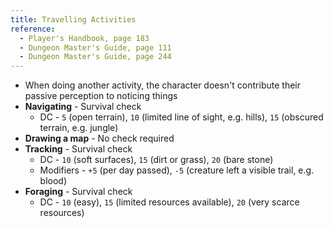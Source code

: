 ```yaml
---
title: Travelling Activities
reference:
  - Player's Handbook, page 183
  - Dungeon Master's Guide, page 111
  - Dungeon Master's Guide, page 244
---
```


- When doing another activity, the character doesn't contribute their passive perception to noticing things
- **Navigating** - Survival check
  - DC - `5` (open terrain), `10` (limited line of sight, e.g. hills), `15` (obscured terrain, e.g. jungle)
- **Drawing a map** - No check required
- **Tracking** - Survival check
  - DC - `10` (soft surfaces), `15` (dirt or grass), `20` (bare stone)
  - Modifiers - `+5` (per day passed), `-5` (creature left a visible trail, e.g. blood)
- **Foraging** - Survival check
  - DC - `10` (easy), `15` (limited resources available), `20` (very scarce resources)
